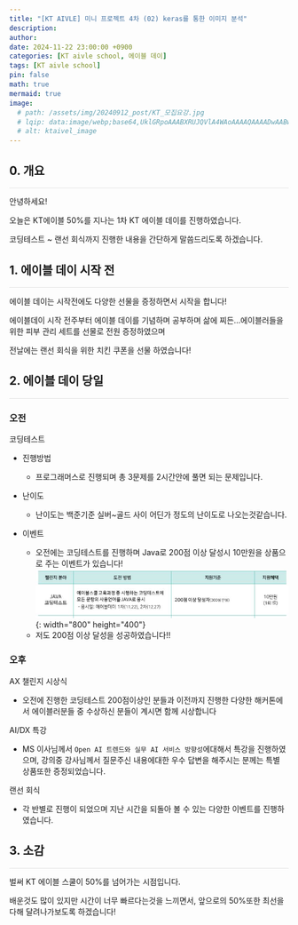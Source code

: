 ```yaml
---
title: "[KT AIVLE] 미니 프로젝트 4차 (02) keras를 통한 이미지 분석"
description: 
author:
date: 2024-11-22 23:00:00 +0900
categories: [KT aivle school, 에이블 데이]
tags: [KT aivle school]
pin: false
math: true
mermaid: true
image:
  # path: /assets/img/20240912_post/KT_모집요강.jpg
  # lqip: data:image/webp;base64,UklGRpoAAABXRUJQVlA4WAoAAAAQAAAADwAABwAAQUxQSDIAAAARL0AmbZurmr57yyIiqE8oiG0bejIYEQTgqiDA9vqnsUSI6H+oAERp2HZ65qP/VIAWAFZQOCBCAAAA8AEAnQEqEAAIAAVAfCWkAALp8sF8rgRgAP7o9FDvMCkMde9PK7euH5M1m6VWoDXf2FkP3BqV0ZYbO6NA/VFIAAAA
  # alt: ktaivel_image
---
```


## **0. 개요**
<hr style="height: 0.5px; background-color: rgba(0, 0, 0, .1); border: none;" /> 
안녕하세요!

오늘은 KT에이블 50%를 지나는 1차 KT 에이블 데이를 진행하였습니다.  

코딩테스트 ~ 랜선 회식까지 진행한 내용을 간단하게 말씀드리도록 하겠습니다.

## **1. 에이블 데이 시작 전**
<hr style="height: 0.5px; background-color: rgba(0, 0, 0, .1); border: none;" /> 

에이블 데이는 시작전에도 다양한 선물을 증정하면서 시작을 합니다!  

에이블데이 시작 전주부터 에이블 데이를 기념하며 공부하며 삶에 찌든...에이블러들을 위한 피부 관리 세트를 선물로 전원 증정하였으며

전날에는 랜선 회식을 위한 치킨 쿠폰을 선물 하였습니다!

## **2. 에이블 데이 당일**
<hr style="height: 0.5px; background-color: rgba(0, 0, 0, .1); border: none;" /> 

### 오전
코딩테스트
- 진행방법
  - 프로그래머스로 진행되며 총 3문제를 2시간안에 풀면 되는 문제입니다.

- 난이도
  - 난이도는 백준기준 실버~골드 사이 어딘가 정도의 난이도로 나오는것같습니다.

- 이벤트
  - 오전에는 코딩테스트를 진행하며 Java로 200점 이상 달성시 10만원을 상품으로 주는 이벤트가 있습니다!
  ![Desktop View](/assets/img/20241122_post/java.JPG){: width="800" height="400"}
  - 저도 200점 이상 달성을 성공하였습니다!!

### 오후
AX 챌린지 시상식
- 오전에 진행한 코딩테스트 200점이상인 분들과 이전까지 진행한 다양한 해커톤에서 에이블러분들 중 수상하신 분들이 계시면 함께 시상합니다

AI/DX 특강
- MS 이사님께서 `Open AI 트렌드와 실무 AI 서비스 방향성`에대해서 특강을 진행하였으며, 강의중 강사님께서 질문주신 내용에대한 우수 답변을 해주시는 분께는 특별 상품또한 증정되었습니다.

랜선 회식
- 각 반별로 진행이 되었으며 지난 시간을 되돌아 볼 수 있는 다양한 이벤트를 진행하였습니다.

## **3. 소감**
<hr style="height: 0.5px; background-color: rgba(0, 0, 0, .1); border: none;" /> 

벌써 KT 에이블 스쿨이 50%를 넘어가는 시점입니다.  

배운것도 많이 있지만 시간이 너무 빠르다는것을 느끼면서, 앞으로의 50%또한 최선을 다해 달려나가보도록 하겠습니다!